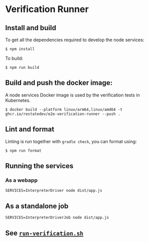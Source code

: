 # Verification Runner

## Install and build

To get all the dependencies required to develop the node services:

```shell
$ npm install
```

To build:

```shell
$ npm run build
```

## Build and push the docker image:
A node services Docker image is used by the verification tests in Kubernetes.

```shell
$ docker build --platform linux/arm64,linux/amd64 -t ghcr.io/restatedev/e2e-verification-runner --push .
```

## Lint and format

Linting is run together with `gradle check`, you can format using:

```shell
$ npm run format
```

## Running the services

### As a webapp

```shell
SERVICES=InterpreterDriver node dist/app.js
```

## As a standalone job

```shell
SERVICES=InterpreterDriverJob node dist/app.js
```

## See [`run-verification.sh`](scripts/run-verification.sh)
